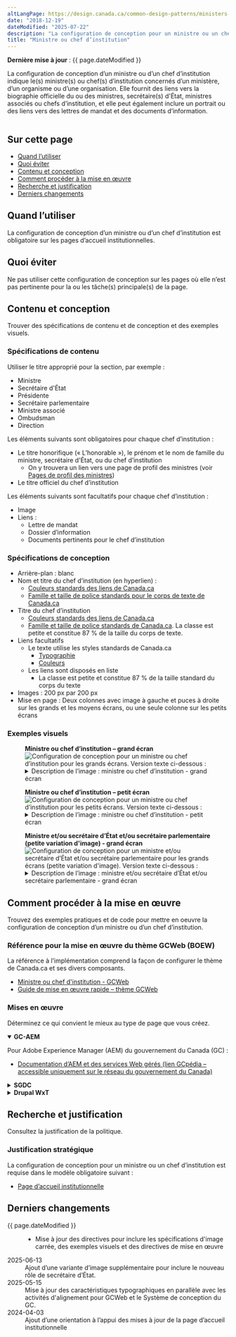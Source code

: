 ```yaml
---
altLangPage: https://design.canada.ca/common-design-patterns/ministers-block.html
date: "2018-12-19"
dateModified: "2025-07-22"
description: "La configuration de conception pour un ministre ou un chef d’institution fournit des liens vers le(s) ministre(s) d’une institution, y compris son ou ses ministre(s) associé(s), ou vers son chef d’institution."
title: "Ministre ou chef d’institution"
---
```

<p><strong>Dernière mise à jour</strong>&nbsp;: {{ page.dateModified }}</p>
<p>La configuration de conception d’un ministre ou d’un chef d’institution indique le(s) ministre(s) ou chef(s) d’institution concernés d’un ministère, d’un organisme ou d’une organisation. Elle fournit des liens vers la biographie officielle du ou des ministres, secrétaire(s) d'État, ministres associés ou chefs d’institution, et elle peut également inclure un portrait ou des liens vers des lettres de mandat et des documents d’information.</p>
<div class="pattern-demo mrgn-tp-lg mrgn-bttm-xl"><img src="/images/ministers-block-fr.png" class="img-responsive" alt="" /></div>
<section>
  <h2>Sur cette page</h2>
  <ul>
    <li><a href="#utiliser">Quand l’utiliser</a></li>
    <li><a href="#eviter">Quoi éviter</a></li>
    <li><a href="#contenu">Contenu et conception</a></li>
    <li><a href="#œuvre">Comment procéder à la mise en œuvre</a></li>
    <li><a href="#recherche">Recherche et justification</a></li>
    <li><a href="#changements">Derniers changements</a></li>
  </ul>
</section>
<section id="utiliser">
  <h2>Quand l’utiliser</h2>
  <p>La configuration de conception d’un ministre ou d’un chef d’institution est obligatoire sur les pages d’accueil institutionnelles.</p>
</section>
<section id="eviter">
  <h2>Quoi éviter</h2>
  <p>Ne pas utiliser cette configuration de conception sur les pages où elle n’est pas pertinente pour la ou les tâche(s) principale(s) de la page.</p>
</section>
<section id="contenu">
  <h2>Contenu et conception</h2>
  <p>Trouver des spécifications de contenu et de conception et des exemples visuels.</p>
  <h3>Spécifications de contenu</h3>
  <p>Utiliser le titre approprié pour la section, par exemple&nbsp;:</p>
  <ul>
    <li>Ministre</li>
    <li>Secrétaire d'État</li>
    <li>Présidente</li>
    <li>Secrétaire parlementaire</li>
    <li>Ministre associé</li>
    <li>Ombudsman</li>
    <li>Direction</li>
  </ul>
  <p>Les éléments suivants sont obligatoires pour chaque chef d’institution&nbsp;:</p>
  <ul>
    <li>Le titre honorifique (&laquo;&nbsp;L’honorable&nbsp;&raquo;), le prénom et le nom de famille du ministre, secrétaire d'État, ou du chef d’institution
      <ul>
        <li>On y trouvera un lien vers une page de profil des ministres (voir <a href="/modeles-obligatoire/pages-profil-ministres.html">Pages de profil des ministres</a>)</li>
      </ul>
    </li>
    <li>Le titre officiel du chef d’institution</li>
  </ul>
  <p>Les éléments suivants sont facultatifs pour chaque chef d’institution&nbsp;:</p>
  <ul>
    <li>Image</li>
    <li>Liens&nbsp;:
      <ul>
        <li>Lettre de mandat</li>
        <li>Dossier d’information</li>
        <li>Documents pertinents pour le chef d’institution</li>
      </ul>
    </li>
  </ul>
  <h3>Spécifications de conception</h3>
  <ul>
    <li>Arrière-plan&nbsp;: blanc</li>
    <li> Nom et titre du chef d’institution (en hyperlien)&nbsp;:
      <ul>
        <li><a href="/styles/couleurs.html">Couleurs standards des liens de Canada.ca</a></li>
        <li><a href="/styles/typographie.html">Famille et taille de police standards pour le corps de texte de Canada.ca</a></li>
      </ul>
    </li>
    <li>Titre du chef d’institution
      <ul>
        <li><a href="/styles/couleurs.html">Couleurs standards des liens de Canada.ca</a></li>
        <li><a href="https://conception.canada.ca/styles/typographie.html">Famille et taille de police standards de Canada.ca</a>. La classe est petite et constitue 87 % de la taille du corps de texte.</li>
      </ul>
    </li>
    <li>Liens facultatifs
      <ul>
        <li>Le texte utilise les styles standards de Canada.ca
          <ul>
            <li><a href="/styles/typographie.html">Typographie</a></li>
            <li><a href="/styles/couleurs.html">Couleurs</a></li>
          </ul>
        </li>
        <li>Les liens sont disposés en liste
          <ul>
            <li>La classe est petite et constitue 87&nbsp;% de la taille standard du corps du texte</li>
          </ul>
        </li>
      </ul>
    </li>
    <li>Images&nbsp;: 200&nbsp;px par 200&nbsp;px</li>
    <li>Mise en page&nbsp;: Deux colonnes avec image à gauche et puces à droite sur les grands et les moyens écrans, ou une seule colonne sur les petits écrans</li>
  </ul>
  <h3>Exemples visuels</h3>
  <div class="pattern-demo mrgn-tp-md mrgn-bttm-md">
    <figure class="mrgn-tp-md mrgn-bttm-lg">
      <figcaption><b>Ministre ou chef d’institution – grand écran</b></figcaption>
      <img src="/images/ministers-block-lg-fr.png" class="img-responsive" alt="Configuration de conception pour un ministre ou chef d’institution pour les grands écrans. Version texte ci-dessous&nbsp;:" />
      <details>
        <summary class="wb-toggle" data-toggle='{"print":"on"}'>Description de l’image&nbsp;: ministre ou chef d’institution - grand écran</summary>
        <p>La configuration de conception du ministre s’affiche dans deux colonnes avec l’en-tête &laquo;&nbsp; Ministre(s)&nbsp;&raquo;.</p>
        <p>La première colonne présente un espace réservé à l'image d'un chef d'institution, à gauche. Les dimensions de l'image sont de 200 x 200 pixels. Les renseignements inclus à droite comprennent les suivants&nbsp;:</p>
        <ul>
          <li>L’honorable [nom du ou de la ministre] (lien)</li>
          <li>[Titre officiel] (texte)</li>
        </ul>
        <p>La deuxième colonne présente un espace réservé à l’image d’un chef d’institution, à gauche. Les dimensions de l’image sont de 200&nbsp;x&nbsp;200 pixels. Les renseignements inclus à droite comprennent les suivants&nbsp;:</p>
        <ul>
          <li>L’honorable [nom du ou de la ministre] (lien)</li>
          <li>[Titre officiel] (texte)</li>
        </ul>
      </details>
    </figure>
  </div>
  <div class="pattern-demo mrgn-tp-md mrgn-bttm-md">
    <figure class="mrgn-tp-md mrgn-bttm-lg">
      <figcaption><b>Ministre ou chef d’institution – petit écran</b></figcaption>
      <img src="/images/ministers-block-sm-fr.png" class="img-responsive" alt="Configuration de conception pour un ministre ou chef d’institution pour les petits écrans. Version texte ci-dessous&nbsp;:" />
      <details>
        <summary class="wb-toggle" data-toggle='{"print":"on"}'>Description de l’image&nbsp;: ministre ou chef d’institution - petit écran</summary>
        <p>La configuration de conception s’affiche dans une colonne et deux éléments avec l’en-tête &laquo;&nbsp;Ministre(s)&nbsp;&raquo;.</p>
        <p>Le premier élément commence par un titre avec lien &laquo;&nbsp;L’honorable [nom du ou de la ministre]&nbsp;&raquo; suivi d’un espace réservé pour l’image aux dimensions prescrites de 200 x 200 pixels. Sous l’image se trouve le texte [Titre officiel].</p>
        <p>Le deuxième élément commence par un titre avec lien &laquo;&nbsp;L’honorable [nom du ministre]&nbsp;&raquo; suivi d’un espace réservé pour l’image aux dimensions prescrites de 200&nbsp;x&nbsp;200 pixels. Sous l’image se trouve le texte [Titre officiel].</p>
      </details>
    </figure>
  </div>
  <div class="pattern-demo mrgn-tp-md mrgn-bttm-md">
    <figure class="mrgn-tp-md mrgn-bttm-lg">
      <figcaption><b>Ministre et/ou secrétaire d’État et/ou secrétaire parlementaire (petite variation d'image) - grand écran</b></figcaption>
      <img src="/images/images-sm-variant-fr.png" class="img-responsive" alt="Configuration de conception pour un ministre et/ou secrétaire d’État et/ou secrétaire parlementaire pour les grands écrans (petite variation d'image). Version texte ci-dessous&nbsp;:" />
      <details>
        <summary class="wb-toggle" data-toggle='{"print":"on"}'>Description de l’image&nbsp;: ministre et/ou secrétaire d’État et/ou secrétaire parlementaire - grand écran</summary>
        <p>La configuration de conception du ministre s’affiche dans deux colonnes avec l’en-tête &laquo;&nbsp;Ministre(s)&nbsp;&raquo;.</p>
        <p>La première colonne présente un espace réservé à l’image d’un chef d’institution, à gauche. Les dimensions de l’image sont de 200 x 200 pixels. Les renseignements inclus à droite comprennent les suivants&nbsp;:</p>
        <ul>
          <li>L’honorable [nom du ou de la ministre] (lien)</li>
          <li>[Titre officiel] (texte)</li>
        </ul>
        <p>La deuxième colonne est vide. Si plus d’un ministre fait partie d’un ministère, vous présenteriez les autres ministres ici, en suivant le format de la première colonne.</p>
        <p>La rangée &laquo;&nbsp;Ministres&nbsp;&raquo; est suivie du titre &laquo;&nbsp;Secrétaire(s) d’État&nbsp;&raquo;. À la suite de ce titre, il y a trois colonnes.</p>
        <p>Chacune des trois colonnes présente un espace réservé à l’image d’un ou d’une secrétaire d’État, à gauche. Les dimensions de l’image sont de 200 x 200 pixels. Les renseignements inclus à droite comprennent les suivants&nbsp;:</p>
        <ul>
          <li>L’honorable [nom du ou de la secrétaire d’État] (lien)</li>
          <li>[Titre officiel] (texte)</li>
        </ul>
        <p>La rangée &laquo;&nbsp;Secrétaire(s) d’État&nbsp;&raquo; est suivie du titre &laquo;&nbsp;Secrétaire(s) parlementaire(s)&nbsp;&raquo;. À la suite de ce titre, il y a trois colonnes.</p>
        <p>Chacune des trois colonnes présente un espace réservé à l’image d’un ou d’une secrétaire parlementaire, à gauche. Les dimensions de l’image sont de 200 x 200 pixels, mais elle apparaît plus petite sur un grand écran. Les renseignements inclus à droite comprennent les suivants&nbsp;:</p>
        <ul>
          <li>[Nom du ou de la secrétaire parlementaire] (lien)</li>
          <li>[Titre officiel] (texte)</li>
        </ul>
      </details>
    </figure>
  </div>
</section>
<section id="œuvre">
  <h2>Comment procéder à la mise en œuvre</h2>
  <p>Trouvez des exemples pratiques et de code pour mettre en oeuvre la configuration de conception d’un ministre ou d’un chef d’institution.</p>
  <h3>Référence pour la mise en œuvre du thème GCWeb (BOEW)</h3>
  <p>La référence à l’implémentation comprend la façon de configurer le thème de Canada.ca et ses divers composants.</p>
  <ul>
    <li><a href="https://wet-boew.github.io/GCWeb/components/gc-minister/gc-minister-fr.html">Ministre ou chef d'institution - GCWeb
</a></li>
    <li><a href="https://wet-boew.github.io/GCWeb/docs/implementing-fr.html">Guide de mise en œuvre rapide – thème GCWeb</a></li>
  </ul>
  <h3>Mises en œuvre</h3>
  <p>Déterminez ce qui convient le mieux au type de page que vous créez.</p>
  <div class="row">
    <div class="col-md-8">
      <div class="wb-tabs mrgn-tp-lg">
        <div class="tabpanels">
          <details id="004" open="open">
            <summary><strong>GC-AEM</strong></summary>
            <p class="mrgn-tp-lg">Pour Adobe Experience Manager (AEM) du gouvernement du Canada (GC)&nbsp;:</p>
            <ul>
              <li><a href="https://www.gcpedia.gc.ca/wiki/Documentation_d%27AEM_sp%C3%A9cifique_au_GC_6.5">Documentation d’AEM et des services Web gérés (lien GCpédia – accessible uniquement sur le réseau du gouvernement du Canada)</a></li>
            </ul>
          </details>
          <details id="005">
            <summary><strong>SGDC</strong></summary>
            <p class="mrgn-tp-lg">Pour la Solution de gabarits à déploiement centralisé (SGDC)&nbsp;:</p>
            <ul>
              <li><a href="https://cenw-wscoe.github.io/sgdc-cdts/docs/index-fr.html">Documentation de la SGDC</a></li>
            </ul>
          </details>
          <details id="006">
            <summary><strong>Drupal WxT</strong></summary>
            <p class="mrgn-tp-lg">Pour Drupal WxT&nbsp;:</p>
            <ul>
              <li><a href="https://drupalwxt.github.io/">Documentation de Drupal WxT (en anglais seulement)</a></li>
            </ul>
          </details>
        </div>
      </div>
    </div>
  </div>
</section>
<section id="recherche">
  <h2>Recherche et justification</h2>
  <p>Consultez la justification de la politique.</p>
  <h3>Justification stratégique</h3>
  <p>La configuration de conception pour un ministre ou un chef d’institution est requise dans le modèle obligatoire suivant&nbsp;:</p>
  <ul>
    <li><a href="https://conception.canada.ca/modeles-obligatoire/pages-profil-institutionnel.html">Page d’accueil institutionnelle</a></li>
  </ul>
</section>
<section id="changements">
  <h2>Derniers changements</h2>
  <dl class="dl-horizontal">
    <dt><time>{{ page.dateModified }}</time></dt>
    <dd>
      <ul>
        <li>Mise à jour des directives pour inclure les spécifications d'image carrée, des exemples visuels et des directives de mise en œuvre</li>
      </ul>
    </dd>
    <dt><time>2025-06-13</time></dt>
    <dd>Ajout d’une variante d’image supplémentaire pour inclure le nouveau rôle de secrétaire d’État.</dd>
    <dt><time>2025-05-15</time></dt>
    <dd>Mise à jour des caractéristiques typographiques en parallèle avec les activités d'alignement pour GCWeb et le Système de conception du GC.</dd>
    <dt><time>2024-04-03</time></dt>
    <dd>Ajout d’une orientation à l’appui des mises à jour de la page d’accueil institutionnelle</dd>
  </dl>
</section>
